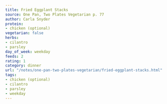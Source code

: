 ```yaml
---
title: Fried Eggplant Stacks
source: One Pan, Two Plates Vegetarian p. 77
author: Carla Snyder
protein:
- chicken (optional)
vegetarian: false
herbs:
- cilantro
- parsley
day_of_week: weekday
feeds: 2
rating: 1
category: dinner
url: "/notes/one-pan-two-plates-vegetarian/fried-eggplant-stacks.html"
tags:
- chicken (optional)
- cilantro
- parsley
- weekday
---
```



